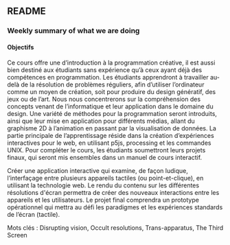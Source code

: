 ## README

### Weekly summary of what we are doing

#### Objectifs
Ce cours offre une d’introduction à la programmation créative, il est aussi bien destiné aux étudiants sans expérience qu’à ceux ayant déjà des compétences en programmation. Les étudiants apprendront à travailler au-delà de la résolution de problèmes réguliers, afin d’utiliser l’ordinateur comme un moyen de création, soit pour produire du design génératif, des jeux ou de l’art. Nous nous concentrerons sur la compréhension des concepts venant de l’informatique et leur application dans le domaine du design. Une variété de méthodes pour la programmation seront introduits, ainsi que leur mise en application pour différents médias, allant du graphisme 2D à l’animation en passant par la visualisation de données. La partie principale de l’apprentissage réside dans la création d’expériences interactives pour le web, en utilisant p5js, processing et les commandes UNIX. Pour compléter le cours, les étudiants soumettront leurs projets finaux, qui seront mis ensembles dans un manuel de cours interactif.

Créer une application interactive qui examine, de façon ludique, l’interfaçage entre plusieurs appareils tactiles (ou point-et-clique), en utilisant la technologie web. Le rendu du contenu sur les différentes résolutions d'écran permettra de créer des nouveaux interactions entre les appareils et les utilisateurs. Le projet final comprendra un prototype opérationnel qui mettra au défi les paradigmes et les expériences standards de l’écran (tactile).

Mots clés : Disrupting vision, Occult resolutions, Trans-apparatus, The Third Screen
